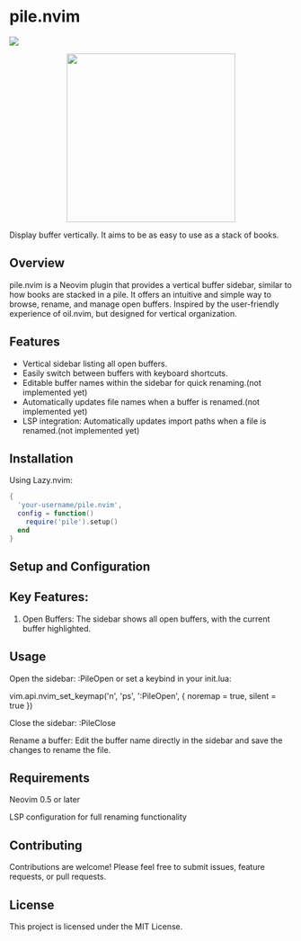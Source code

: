 # pile.nvim

![](https://img.shields.io/badge/license-MIT-blue.svg)

<div align="center">
  <img src="https://github.com/user-attachments/assets/7ad5a015-f188-45ea-870d-b37084d23934" width="300">
</div>

Display buffer vertically. It aims to be as easy to use as a stack of books.

## Overview

pile.nvim is a Neovim plugin that provides a vertical buffer sidebar, similar to how books are stacked in a pile. It offers an intuitive and simple way to browse, rename, and manage open buffers. Inspired by the user-friendly experience of oil.nvim, but designed for vertical organization.

## Features

- Vertical sidebar listing all open buffers.
- Easily switch between buffers with keyboard shortcuts.
- Editable buffer names within the sidebar for quick renaming.(not implemented yet)
- Automatically updates file names when a buffer is renamed.(not implemented yet)
- LSP integration: Automatically updates import paths when a file is renamed.(not implemented yet)


## Installation

Using Lazy.nvim:
```lua
{
  'your-username/pile.nvim',
  config = function()
    require('pile').setup()
  end
}
```

## Setup and Configuration

<!--

To configure pile.nvim, add the following setup function to your Neovim config.

```lua
require('pile').setup({
  -- Configuration options
  width = 30,              -- Width of the sidebar
  highlight_current = true, -- Highlight the current buffer in the sidebar
  keymaps = {
    open_buffer = '<CR>',   -- Keymap to open the buffer
    close_sidebar = 'q',    -- Keymap to close the sidebar
  },
})
```

-->

## Key Features:

1. Open Buffers: The sidebar shows all open buffers, with the current buffer highlighted.



## Usage

Open the sidebar:
:PileOpen
or set a keybind in your init.lua:

vim.api.nvim_set_keymap('n', '<leader>ps', ':PileOpen<CR>', { noremap = true, silent = true })

Close the sidebar:
:PileClose

Rename a buffer:
Edit the buffer name directly in the sidebar and save the changes to rename the file.


## Requirements

Neovim 0.5 or later

LSP configuration for full renaming functionality


## Contributing

Contributions are welcome! Please feel free to submit issues, feature requests, or pull requests.

## License

This project is licensed under the MIT License.


